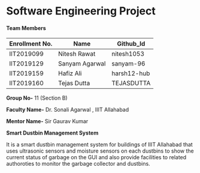 # Software Engineering Project
#### Team Members

|Enrollment No.|Name|Github_Id|
|--------------|----|--------|
|IIT2019099|Nitesh Rawat|nitesh1053|
|IIT2019129|Sanyam Agarwal|sanyam-96|
|IIT2019159|Hafiz Ali |harsh12-hub|
|IIT2019160|Tejas Dutta |TEJASDUTTA|



**Group No-** 11 (Section B)

**Faculty Name-** Dr. Sonali Agarwal , IIIT Allahabad

**Mentor Name-** Sir Gaurav Kumar

**Smart Dustbin Management System**

It is a smart dustbin management system for  buildings of IIIT Allahabad that uses ultrasonic sensors 
 and moisture sensors on each dustbins to show the current status of garbage on the GUI and also 
 provide facilities to related authoroties to monitor the garbage collector and dustbins.

